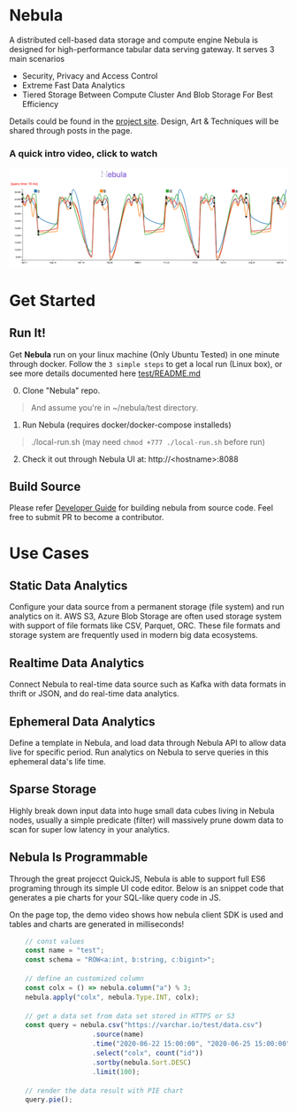 # Nebula
A distributed cell-based data storage and compute engine
Nebula is designed for high-performance tabular data serving gateway. It serves 3 main scenarios
- Security, Privacy and Access Control
- Extreme Fast Data Analytics
- Tiered Storage Between Compute Cluster And Blob Storage For Best Efficiency

Details could be found in the [project site](https://nebula.bz).
Design, Art & Techniques will be shared through posts in the page.

### A quick intro video, click to watch
[![Click To Watch Nebula Demo Video](./test/nebula-rep.png)](https://youtu.be/ciYD73z6Eiw "Nebula Demo")


# Get Started
## Run It!
Get **Nebula** run on your linux machine (Only Ubuntu Tested) in one minute through docker.
Follow the `3 simple steps` to get a local run (Linux box),  or see more details documented here [test/README.md](./test/README.md)

0. Clone "Nebula" repo.
> And assume you're in ~/nebula/test directory.
1. Run Nebula (requires docker/docker-compose installeds)
> ./local-run.sh  (may need `chmod +777 ./local-run.sh` before run)
2. Check it out through Nebula UI at: http://&lt;hostname&gt;:8088

## Build Source
Please refer [Developer Guide](./dev.md) for building nebula from source code.
Feel free to submit PR to become a contributor.

# Use Cases
## Static Data Analytics
Configure your data source from a permanent storage (file system) and run analytics on it. 
AWS S3, Azure Blob Storage are often used storage system with support of file formats like CSV, Parquet, ORC. 
These file formats and storage system are frequently used in modern big data ecosystems.

## Realtime Data Analytics
Connect Nebula to real-time data source such as Kafka with data formats in thrift or JSON, and do real-time data analytics.

## Ephemeral Data Analytics
Define a template in Nebula, and load data through Nebula API to allow data live for specific period. 
Run analytics on Nebula to serve queries in this ephemeral data's life time.

## Sparse Storage
Highly break down input data into huge small data cubes living in Nebula nodes, usually a simple predicate (filter) will massively 
prune dowm data to scan for super low latency in your analytics.

## Nebula Is Programmable
Through the great projecct QuickJS, Nebula is able to support full ES6 programing through its simple UI code editor.
Below is an snippet code that generates a pie charts for your SQL-like query code in JS.

On the page top, the demo video shows how nebula client SDK is used and tables and charts are generated in milliseconds!

```javascript
    // const values
    const name = "test";
    const schema = "ROW<a:int, b:string, c:bigint>";

    // define an customized column
    const colx = () => nebula.column("a") % 3;
    nebula.apply("colx", nebula.Type.INT, colx);

    // get a data set from data set stored in HTTPS or S3
    const query = nebula.csv("https://varchar.io/test/data.csv")
                     .source(name)
                     .time("2020-06-22 15:00:00", "2020-06-25 15:00:00")
                     .select("colx", count("id"))
                     .sortby(nebula.Sort.DESC)
                     .limit(100);

    // render the data result with PIE chart
    query.pie();
```
